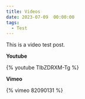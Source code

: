 ```yaml
---
title: Videos
date: 2023-07-09  00:00:00
tags:
  - Test
---
```


This is a video test post.

**Youtube**

{% youtube TIbZDRXM-Tg %}

**Vimeo**

{% vimeo 82090131 %}
